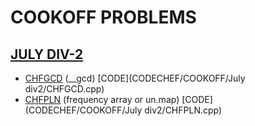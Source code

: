 # COOKOFF PROBLEMS

## [JULY DIV-2](https://www.codechef.com/COOK131B?order=desc&sortBy=successful_submissions)

* [CHFGCD](https://www.codechef.com/COOK131B/problems/CHFGCD) (__gcd)     [CODE](CODECHEF/COOKOFF/July div2/CHFGCD.cpp)             
* [CHFPLN](https://www.codechef.com/COOK131B/problems/CHFPLN)  (frequency array or un.map)     [CODE](CODECHEF/COOKOFF/July div2/CHFPLN.cpp)  

